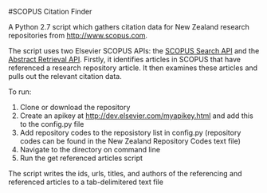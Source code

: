 #SCOPUS Citation Finder

A Python 2.7 script which gathers citation data for New Zealand research repositories from http://www.scopus.com.

The script uses two Elsevier SCOPUS APIs: the [SCOPUS Search API](http://api.elsevier.com/documentation/SCOPUSSearchAPI.wadl) and the [Abstract Retrieval API](http://api.elsevier.com/documentation/AbstractRetrievalAPI.wadl). Firstly, it identifies articles in SCOPUS that have referenced a research repository article. It then examines these articles and pulls out the relevant citation data.

To run:

1. Clone or download the repository
2. Create an apikey at http://dev.elsevier.com/myapikey.html and add this to the config.py file
3. Add repository codes to the reposistory list in config.py (repository codes can be found in the New Zealand Repository Codes text file)
4. Navigate to the directory on command line
5. Run the get referenced articles script

The script writes the ids, urls, titles, and authors of the referencing and referenced articles to a tab-delimitered text file




